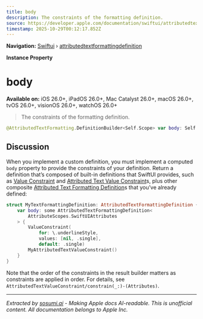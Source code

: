 ```yaml
---
title: body
description: The constraints of the formatting definition.
source: https://developer.apple.com/documentation/swiftui/attributedtextformattingdefinition/body-1b01t
timestamp: 2025-10-29T00:12:17.852Z
---
```


**Navigation:** [Swiftui](/documentation/swiftui) › [attributedtextformattingdefinition](/documentation/swiftui/attributedtextformattingdefinition)

**Instance Property**

# body

**Available on:** iOS 26.0+, iPadOS 26.0+, Mac Catalyst 26.0+, macOS 26.0+, tvOS 26.0+, visionOS 26.0+, watchOS 26.0+

> The constraints of the formatting definition.

```swift
@AttributedTextFormatting.DefinitionBuilder<Self.Scope> var body: Self.Body { get }
```

## Discussion

When you implement a custom definition, you must implement a computed `body` property to provide the constraints of your definition. Return a definition that’s composed of built-in definitions that SwiftUI provides, such as [Value Constraint](/documentation/swiftui/attributedtextformattingdefinition/valueconstraint) and [Attributed Text Value Constraint](/documentation/swiftui/attributedtextvalueconstraint)s, plus other composite [Attributed Text Formatting Definition](/documentation/swiftui/attributedtextformattingdefinition)s that you’ve already defined:

```swift
struct MyTextFormattingDefinition: AttributedTextFormattingDefinition {
    var body: some AttributedTextFormattingDefinition<
        AttributeScopes.SwiftUIAttributes
    > {
        ValueConstraint(
            for: \.underlineStyle,
            values: [nil, .single],
            default: .single)
        MyAttributedTextValueConstraint()
    }
}
```

Note that the order of the constraints in the result builder matters as constraints are applied in order. For details, see `AttributedTextValueConstraint/constrain(_:)-(Attributes)`.

---

*Extracted by [sosumi.ai](https://sosumi.ai) - Making Apple docs AI-readable.*
*This is unofficial content. All documentation belongs to Apple Inc.*
